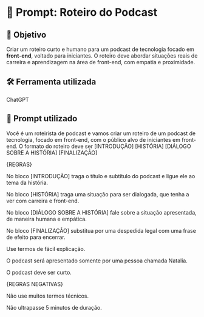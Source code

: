 # 📝 Prompt: Roteiro do Podcast

## 🎯 Objetivo
Criar um roteiro curto e humano para um podcast de tecnologia focado em **front-end**, voltado para iniciantes. O roteiro deve abordar situações reais de carreira e aprendizagem na área de front-end, com empatia e proximidade.

## 🛠️ Ferramenta utilizada
ChatGPT

## 💬 Prompt utilizado
Você é um roteirista de podcast e vamos criar um roteiro de um podcast de tecnologia, focado em front-end, com o público alvo de iniciantes em front-end. O formato do roteiro deve ser [INTRODUÇÃO] [HISTÓRIA] [DIÁLOGO SOBRE A HISTÓRIA] [FINALIZAÇÃO]

{REGRAS}

No bloco [INTRODUÇÃO] traga o título e subtítulo do podcast e ligue ele ao tema da história.

No bloco [HISTÓRIA] traga uma situação para ser dialogada, que tenha a ver com carreira e front-end.

No bloco [DIÁLOGO SOBRE A HISTÓRIA] fale sobre a situação apresentada, de maneira humana e empática.

No bloco [FINALIZAÇÃO] substitua por uma despedida legal com uma frase de efeito para encerrar.

Use termos de fácil explicação.

O podcast será apresentado somente por uma pessoa chamada Natalia.

O podcast deve ser curto.

{REGRAS NEGATIVAS}

Não use muitos termos técnicos.

Não ultrapasse 5 minutos de duração.
